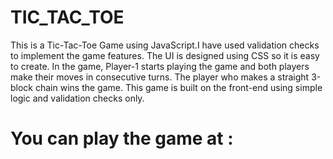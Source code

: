 # TIC_TAC_TOE

This is a Tic-Tac-Toe Game using JavaScript.I have used validation checks to implement the game features. The UI is designed using CSS so it is easy to create. In the game, Player-1 starts playing the game and both players make their moves in consecutive turns. The player who makes a straight 3-block chain wins the game. This game is built on the front-end using simple logic and validation checks only.  

# You can play the game at : 
